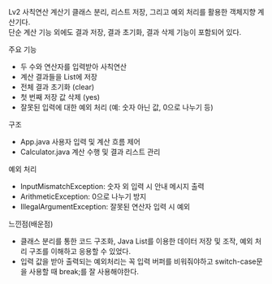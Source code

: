 Lv2 사칙연산 계산기
클래스 분리, 리스트 저장, 그리고 예외 처리를 활용한 객체지향 계산기다.  
단순 계산 기능 외에도 결과 저장, 결과 초기화, 결과 삭제 기능이 포함되어 있다.

주요 기능
- 두 수와 연산자를 입력받아 사칙연산
- 계산 결과들을 List에 저장
- 전체 결과 초기화 (clear)
- 첫 번째 저장 값 삭제 (yes)
- 잘못된 입력에 대한 예외 처리 (예: 숫자 아닌 값, 0으로 나누기 등)

구조
- App.java 사용자 입력 및 계산 흐름 제어
- Calculator.java 계산 수행 및 결과 리스트 관리

예외 처리
- InputMismatchException: 숫자 외 입력 시 안내 메시지 출력
- ArithmeticException: 0으로 나누기 방지
- IllegalArgumentException: 잘못된 연산자 입력 시 예외

느낀점(배운점) 
- 클래스 분리를 통한 코드 구조화, Java List를 이용한 데이터 저장 및 조작, 예외 처리 구조를 이해하고 응용할 수 있었다.
- 입력 값을 받아 출력되는 예외처리는 꼭 입력 버퍼를 비워줘야하고 switch-case문을 사용할 때 break;를 잘 사용해야한다.